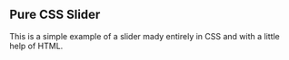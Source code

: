 ## Pure CSS Slider
	
This is a simple example of a slider mady entirely in CSS and with a little help of HTML. 
